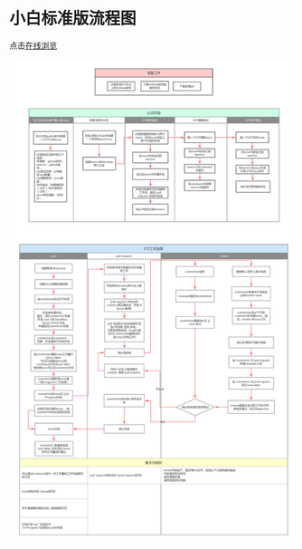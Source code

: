 # 小白标准版流程图
点击[在线浏览](https://www.processon.com/view/link/5a586bc9e4b05a8ff2fcb8f7)


![image](https://github.com/AmberGN/images/raw/develop/小白流程图.png)
